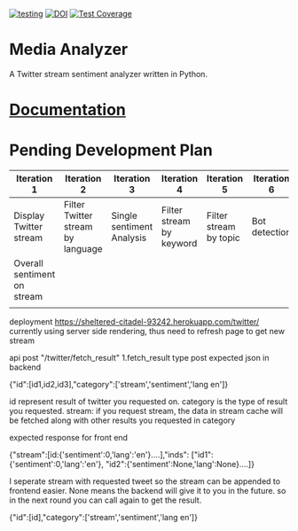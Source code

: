 [![testing](https://github.com/joshuam1008/media-analyzer/actions/workflows/django.yml/badge.svg)](https://github.com/joshuam1008/media-analyzer/actions/workflows/django.yml) 
[![DOI](https://zenodo.org/badge/DOI/10.5281/zenodo.7154682.svg)](https://doi.org/10.5281/zenodo.7154682)
[![Test Coverage](https://byob.yarr.is/joshuam1008/media-analyzer/coverage_report)](https://github.com/joshuam1008/media-analyzer/actions/workflows/django.yml)

# Media Analyzer
A Twitter stream sentiment analyzer written in Python.

# [Documentation](https://github.com/joshuam1008/media-analyzer/blob/main/docs/index.md)

# Pending Development Plan
| Iteration 1                 | Iteration 2                       | Iteration 3               | Iteration 4              | Iteration 5            | Iteration 6   |
| --------------------------- | --------------------------------- | ------------------------- | ------------------------ | ---------------------- | ------------- |
| Display Twitter stream      | Filter Twitter stream by language | Single sentiment Analysis | Filter stream by keyword | Filter stream by topic | Bot detection |
| Overall sentiment on stream |                                   |                           |                          |                        |               |
|                             |                                   |                           |                          |                        |               |

deployment 
https://sheltered-citadel-93242.herokuapp.com/twitter/
currently using server side rendering, thus need to refresh page to get new stream

api 
post "/twitter/fetch_result"
1.fetch_result type post
expected json in backend

{"id":[id1,id2,id3],"category":['stream','sentiment','lang en']}

id represent result of twitter you requested on.
category is the type of result you requested.
stream: if you request stream, the data in stream cache will be fetched along with other results you requested in category

expected response for front end

{"stream":[id:{'sentiment':0,'lang':'en'}....],"inds": ["id1":{'sentiment':0,'lang':'en'}, "id2":{'sentiment':None,'lang':None}....]}

I seperate stream with requested tweet so the stream can be appended to frontend easier.
None means the backend will give it to you in the future.
so in the next round you can call again to get the result.

{"id":[id],"category":['stream','sentiment','lang en']}


